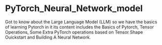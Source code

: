 # PyTorch_Neural_Network_model
Got to know about the Large Language Model (LLM) so we have the basics of learning Pytorch in it its content includes the Basics of Pytorch, Tensor Operations, Some Extra PyTorch operations based on Tensor Shape Ouickstart and Building A Neural Network.
